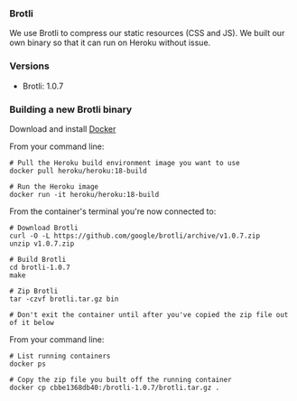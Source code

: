 ### Brotli

We use Brotli to compress our static resources (CSS and JS). We built our own binary so that it can run on Heroku without issue.

### Versions

* Brotli: 1.0.7

### Building a new Brotli binary

Download and install [Docker](https://www.docker.com/)

From your command line:
```
# Pull the Heroku build environment image you want to use
docker pull heroku/heroku:18-build

# Run the Heroku image
docker run -it heroku/heroku:18-build
```

From the container's terminal you're now connected to:
```
# Download Brotli
curl -O -L https://github.com/google/brotli/archive/v1.0.7.zip
unzip v1.0.7.zip

# Build Brotli
cd brotli-1.0.7
make

# Zip Brotli
tar -czvf brotli.tar.gz bin

# Don't exit the container until after you've copied the zip file out of it below
```

From your command line:
```
# List running containers
docker ps

# Copy the zip file you built off the running container
docker cp cbbe1368db40:/brotli-1.0.7/brotli.tar.gz .
```

